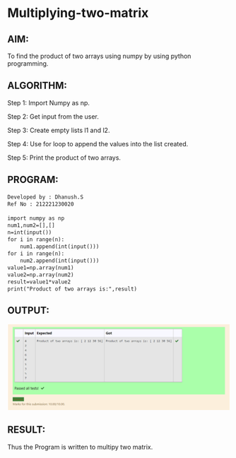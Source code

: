 # Multiplying-two-matrix

## AIM:
To find the product of two arrays using numpy by using python programming.

## ALGORITHM:

Step 1:
Import Numpy as np.

Step 2:
Get input from the user.

Step 3:
Create empty lists l1 and l2.

Step 4:
Use for loop to append the values into the list created.

Step 5:
Print the product of two arrays.

## PROGRAM: 
````
Developed by : Dhanush.S
Ref No : 212221230020

import numpy as np
num1,num2=[],[]
n=int(input())
for i in range(n):
    num1.append(int(input()))
for i in range(n):
    num2.append(int(input()))
value1=np.array(num1)
value2=np.array(num2)
result=value1*value2
print("Product of two arrays is:",result)
````
## OUTPUT:
![gitlogo](MTS.png)

## RESULT:
Thus the Program is written to multipy two matrix.

